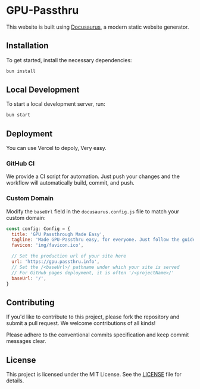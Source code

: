# GPU-Passthru

This website is built using [Docusaurus](https://docusaurus.io/), a modern static website generator.

## Installation

To get started, install the necessary dependencies:

```bash
bun install
```

## Local Development

To start a local development server, run:

```bash
bun start
```

## Deployment

You can use Vercel to depoly, Very easy.

### GitHub CI

We provide a CI script for automation. Just push your changes and the workflow will automatically build, commit, and push.

### Custom Domain

Modify the `baseUrl` field in the `docusaurus.config.js` file to match your custom domain:

```js
const config: Config = {
  title: 'GPU Passthrough Made Easy',
  tagline: 'Made GPU-Passthru easy, for everyone. Just follow the guide!',
  favicon: 'img/favicon.ico',

  // Set the production url of your site here
  url: 'https://gpu.passthru.info',
  // Set the /<baseUrl>/ pathname under which your site is served
  // For GitHub pages deployment, it is often '/<projectName>/'
  baseUrl: '/',
}
```

## Contributing

If you'd like to contribute to this project, please fork the repository and submit a pull request. We welcome contributions of all kinds!

Please adhere to the conventional commits specification and keep commit messages clear.

## License

This project is licensed under the MIT License. See the [LICENSE](LICENSE) file for details.
